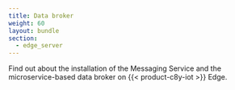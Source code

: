 ```yaml
---
title: Data broker
weight: 60
layout: bundle
section:
  - edge_server
---
```


Find out about the installation of the Messaging Service and the microservice-based data broker on {{< product-c8y-iot >}} Edge.
